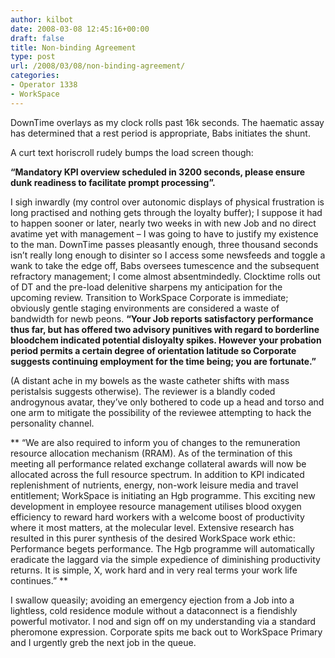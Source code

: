 ```yaml
---
author: kilbot
date: 2008-03-08 12:45:16+00:00
draft: false
title: Non-binding Agreement
type: post
url: /2008/03/08/non-binding-agreement/
categories:
- Operator 1338
- WorkSpace
---
```


DownTime overlays as my clock rolls past 16k seconds. The haematic assay has determined that a rest period is appropriate, Babs initiates the shunt. 

A curt text horiscroll rudely bumps the load screen though: 

**“Mandatory KPI overview scheduled in 3200 seconds, please ensure dunk readiness to facilitate prompt processing”.**

I sigh inwardly (my control over autonomic displays of physical frustration is long practised and nothing gets through the loyalty buffer); I suppose it had to happen sooner or later, nearly two weeks in with new Job and no direct avatime yet with management – I was going to have to justify my existence to the man.
DownTime passes pleasantly enough, three thousand seconds isn’t really long enough to disinter so I access some newsfeeds and toggle a wank to take the edge off, Babs oversees tumescence and the subsequent refractory management; I come almost absentmindedly.
Clocktime rolls out of DT and the pre-load delenitive sharpens my anticipation for the upcoming review. Transition to WorkSpace Corporate is immediate; obviously gentle staging environments are considered a waste of bandwidth for newb peons.
**“Your Job reports satisfactory performance thus far, but has offered two advisory punitives with regard to borderline bloodchem indicated potential disloyalty spikes. However your probation period permits a certain degree of orientation latitude so Corporate suggests continuing employment for the time being; you are fortunate.”**

(A distant ache in my bowels as the waste catheter shifts with mass peristalsis suggests otherwise). The reviewer is a blandly coded androgynous avatar, they’ve only bothered to code up a head and torso and one arm to mitigate the possibility of the reviewee attempting to hack the personality channel.

** “We are also required to inform you of changes to the remuneration resource allocation mechanism (RRAM). As of the termination of this meeting all performance related exchange collateral awards will now be allocated across the full resource spectrum. In addition to KPI indicated replenishment of nutrients, energy, non-work leisure media and travel entitlement; WorkSpace is initiating an Hgb programme. This exciting new development in employee resource management utilises blood oxygen efficiency to reward hard workers with a welcome boost of productivity where it most matters, at the molecular level. Extensive research has resulted in this purer synthesis of the desired WorkSpace work ethic: Performance begets performance. The Hgb programme will automatically eradicate the laggard via the simple expedience of diminishing productivity returns. It is simple, X, work hard and in very real terms your work life continues.” **

I swallow queasily; avoiding an emergency ejection from a Job into a lightless, cold residence module without a dataconnect is a fiendishly powerful motivator. I nod and sign off on my understanding via a standard pheromone expression. Corporate spits me back out to WorkSpace Primary and I urgently greb the next job in the queue.

